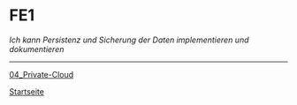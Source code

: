 # FE1
*Ich kann Persistenz und Sicherung der Daten implementieren und dokumentieren*

___

[04_Private-Cloud](../04_Private-Cloud)

[Startseite](https://github.com/ask-yo-girl-about-me/Project-Future)